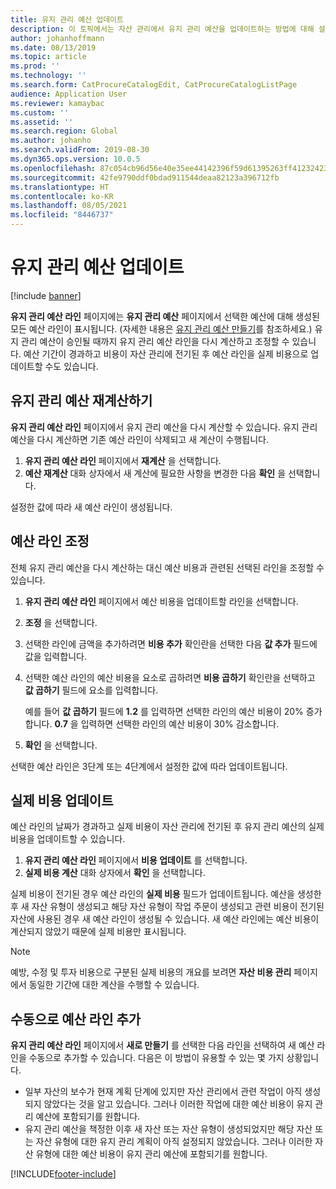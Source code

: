 ```yaml
---
title: 유지 관리 예산 업데이트
description: 이 토픽에서는 자산 관리에서 유지 관리 예산을 업데이트하는 방법에 대해 설명합니다.
author: johanhoffmann
ms.date: 08/13/2019
ms.topic: article
ms.prod: ''
ms.technology: ''
ms.search.form: CatProcureCatalogEdit, CatProcureCatalogListPage
audience: Application User
ms.reviewer: kamaybac
ms.custom: ''
ms.assetid: ''
ms.search.region: Global
ms.author: johanho
ms.search.validFrom: 2019-08-30
ms.dyn365.ops.version: 10.0.5
ms.openlocfilehash: 87c054cb96d56e40e35ee44142396f59d61395263ff41232423f6c7911478b0d
ms.sourcegitcommit: 42fe9790ddf0bdad911544deaa82123a396712fb
ms.translationtype: HT
ms.contentlocale: ko-KR
ms.lasthandoff: 08/05/2021
ms.locfileid: "8446737"
---
```

# <a name="update-maintenance-budgets"></a>유지 관리 예산 업데이트

[!include [banner](../../includes/banner.md)]

 

**유지 관리 예산 라인** 페이지에는 **유지 관리 예산** 페이지에서 선택한 예산에 대해 생성된 모든 예산 라인이 표시됩니다. (자세한 내용은 [유지 관리 예산 만들기](create-maintenance-budget.md)를 참조하세요.) 유지 관리 예산이 승인될 때까지 유지 관리 예산 라인을 다시 계산하고 조정할 수 있습니다. 예산 기간이 경과하고 비용이 자산 관리에 전기된 후 예산 라인을 실제 비용으로 업데이트할 수도 있습니다.

## <a name="recalculate-a-maintenance-budget"></a>유지 관리 예산 재계산하기

**유지 관리 예산 라인** 페이지에서 유지 관리 예산을 다시 계산할 수 있습니다. 유지 관리 예산을 다시 계산하면 기존 예산 라인이 삭제되고 새 계산이 수행됩니다.

1. **유지 관리 예산 라인** 페이지에서 **재계산** 을 선택합니다.
2. **예산 재계산** 대화 상자에서 새 계산에 필요한 사항을 변경한 다음 **확인** 을 선택합니다.

설정한 값에 따라 새 예산 라인이 생성됩니다.

## <a name="adjust-budget-lines"></a>예산 라인 조정

전체 유지 관리 예산을 다시 계산하는 대신 예산 비용과 관련된 선택된 라인을 조정할 수 있습니다.

1. **유지 관리 예산 라인** 페이지에서 예산 비용을 업데이트할 라인을 선택합니다.
2. **조정** 을 선택합니다.
3. 선택한 라인에 금액을 추가하려면 **비용 추가** 확인란을 선택한 다음 **값 추가** 필드에 값을 입력합니다.
4. 선택한 예산 라인의 예산 비용을 요소로 곱하려면 **비용 곱하기** 확인란을 선택하고 **값 곱하기** 필드에 요소를 입력합니다.

    예를 들어 **값 곱하기** 필드에 **1.2** 를 입력하면 선택한 라인의 예산 비용이 20% 증가합니다. **0.7** 을 입력하면 선택한 라인의 예산 비용이 30% 감소합니다.

5. **확인** 을 선택합니다.

선택한 예산 라인은 3단계 또는 4단계에서 설정한 값에 따라 업데이트됩니다.

## <a name="update-actual-costs"></a>실제 비용 업데이트

예산 라인의 날짜가 경과하고 실제 비용이 자산 관리에 전기된 후 유지 관리 예산의 실제 비용을 업데이트할 수 있습니다.

1. **유지 관리 예산 라인** 페이지에서 **비용 업데이트** 를 선택합니다.
2. **실제 비용 계산** 대화 상자에서 **확인** 을 선택합니다.

실제 비용이 전기된 경우 예산 라인의 **실제 비용** 필드가 업데이트됩니다. 예산을 생성한 후 새 자산 유형이 생성되고 해당 자산 유형이 작업 주문이 생성되고 관련 비용이 전기된 자산에 사용된 경우 새 예산 라인이 생성될 수 있습니다. 새 예산 라인에는 예산 비용이 계산되지 않았기 때문에 실제 비용만 표시됩니다.

> [!NOTE]
> 예방, 수정 및 투자 비용으로 구분된 실제 비용의 개요를 보려면 **자산 비용 관리** 페이지에서 동일한 기간에 대한 계산을 수행할 수 있습니다. 

## <a name="manually-add-budget-lines"></a>수동으로 예산 라인 추가

**유지 관리 예산 라인** 페이지에서 **새로 만들기** 를 선택한 다음 라인을 선택하여 새 예산 라인을 수동으로 추가할 수 있습니다. 다음은 이 방법이 유용할 수 있는 몇 가지 상황입니다.

- 일부 자산의 보수가 현재 계획 단계에 있지만 자산 관리에서 관련 작업이 아직 생성되지 않았다는 것을 알고 있습니다. 그러나 이러한 작업에 대한 예산 비용이 유지 관리 예산에 포함되기를 원합니다.
- 유지 관리 예산을 책정한 이후 새 자산 또는 자산 유형이 생성되었지만 해당 자산 또는 자산 유형에 대한 유지 관리 계획이 아직 설정되지 않았습니다. 그러나 이러한 자산 유형에 대한 예산 비용이 유지 관리 예산에 포함되기를 원합니다.


[!INCLUDE[footer-include](../../../includes/footer-banner.md)]